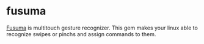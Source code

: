 # fusuma

[Fusuma](https://github.com/iberianpig/fusuma) is multitouch gesture recognizer. This gem makes your linux able to recognize swipes or pinchs and assign commands to them.

